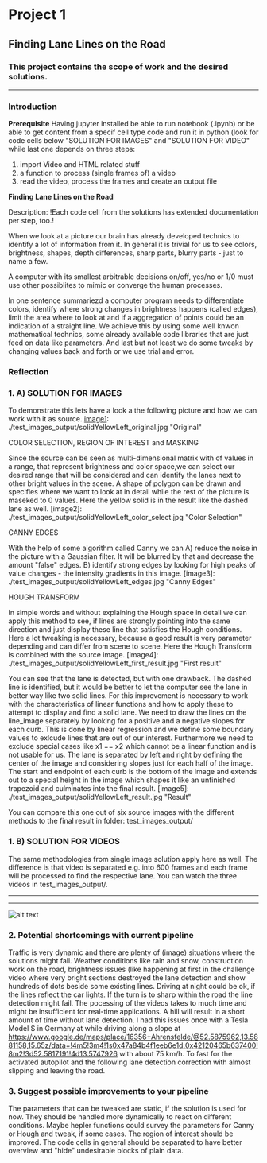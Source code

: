# **Project 1** 

## Finding Lane Lines on the Road

### This project contains the scope of work and the desired solutions.

---
### Introduction

**Prerequisite**
Having jupyter installed be able to run notebook (.ipynb)
or be able to get content from a specif cell type code
and run it in python (look for code cells below "SOLUTION FOR IMAGES"
and "SOLUTION FOR VIDEO" while last one depends on three steps:
1. import Video and HTML related stuff
2. a function to process (single frames of) a video
3. read the video, process the frames and create an output file

**Finding Lane Lines on the Road**

Description:
!Each code cell from the solutions has extended documentation per step, too.!

When we look at a picture our brain has already developed technics to identify
a lot of information from it. In general it is trivial for us to see colors, brightness,
shapes, depth differences, sharp parts, blurry parts - just to name a few.

A computer with its smallest arbitrable decisions on/off, yes/no or 1/0 must use
other possiblites to mimic or converge the human processes.

In one sentence summariezd a computer program needs to differentiate colors, identify where
strong changes in brightness happens (called edges), limit the area where to look at and
if a aggregation of points could be an indication of a straight line.
We achieve this by using some well knwon mathematical technics, some already available code libraries
that are just feed on data like parameters. And last but not least we do some tweaks by changing values 
back and forth or we use trial and error.

### Reflection

### 1. A) SOLUTION FOR IMAGES

To demonstrate this lets have a look a the following picture and how we can work with it as source.
[image1]: ./test_images_output/solidYellowLeft_original.jpg "Original"


COLOR SELECTION, REGION OF INTEREST and MASKING

Since the source can be seen as multi-dimensional matrix with of values in a range, that represent 
brightness and color space,we can select our desired range that will be considered and can identify
the lanes next to other bright values in the scene. A shape of polygon can be drawn and specifies
where we want to look at in detail while the rest of the picture is maseked to 0 values.
Here the yellow solid is in the result like the dashed lane as well.
[image2]: ./test_images_output/solidYellowLeft_color_select.jpg "Color Selection"

CANNY EDGES

With the help of some algorithm called Canny we can
A) reduce the noise in the picture with a Gaussian filter. It will be blurred by that and 
decrease the amount "false" edges.
B) identify strong edges by looking for high peaks of value changes - the intensity gradients in this image.
[image3]: ./test_images_output/solidYellowLeft_edges.jpg "Canny Edges"

HOUGH TRANSFORM

In simple words and without explaining the Hough space in detail we can apply this method to see, if lines 
are strongly pointing into the same direction and just display these line that satisfies the Hough conditions.
Here a lot tweaking is necessary, because a good result is very parameter depending and can differ 
from scene to scene. Here the Hough Transform is combined with the source image.
[image4]: ./test_images_output/solidYellowLeft_first_result.jpg "First result"

You can see that the lane is detected, but with one drawback. The dashed line is identified, but it would be better
to let the computer see the lane in better way like two solid lines. For this improvement is necessary to
work with the characteristics of linear functions and how to apply these to attempt to display and find a solid lane.
We need to draw the lines on the line_image separately by looking for a positive and a negative slopes for each curb.
This is done by linear regression and we define some boundary values to exlcude lines that are out of our interest.
Furthermore we need to exclude special cases like x1 == x2 which cannot be a linear function and is not usable for us.
The lane is separated by left and right by defining the center of the image and considering slopes just  for each half
of the image. The start and endpoint of each curb is the bottom of the image and extends out to a special height in the
image which shapes it like an unfinished trapezoid and culminates into the final result.
[image5]: ./test_images_output/solidYellowLeft_result.jpg "Result"


You can compare this one out of six source images with the different methods to the final result in folder:
test_images_output/

### 1. B) SOLUTION FOR VIDEOS

The same methodologies from single image solution apply here as well. 
The difference is that video is separated e.g. into 600 frames and each frame will be processed
to find the respective lane. You can watch the three videos in test_images_output/.


---
[//]: # (Image References)

[image1]: ./examples/grayscale.jpg "Grayscale"

---


![alt text][image1]


### 2. Potential shortcomings with current pipeline


Traffic is very dynamic and there are plenty of (image) situations where the solutions might fall.
Weather conditions like rain and snow, construction work on the road, brightness issues (like happening
at first in the challenge video where very bright sections destroyed the lane detection and show hundreds
of dots beside some existing lines. Driving at night could be ok, if the lines reflect the car lights.
If the turn is to sharp within the road the line detection might fail. The pocessing of the videos takes
to much time and might be insufficient for real-time applications. 
A hill will result in a short amount of time without lane detection. I had this issues once with a Tesla Model S
in Germany at while driving along a slope at 
https://www.google.de/maps/place/16356+Ahrensfelde/@52.5875962,13.5881158,15.65z/data=!4m5!3m4!1s0x47a84b4f1eeb6e1d:0x42120465b637400!8m2!3d52.5817191!4d13.5747926
with about 75 km/h. To fast for the activated autopilot and the following lane detection correction with 
almost slipping and leaving the road.



### 3. Suggest possible improvements to your pipeline

The parameters that can be tweaked are static, if the solution is used for now.
They should be handled more dynamically to react on different conditions. Maybe
hepler functions could survey the parameters for Canny or Hough and tweak, if some cases.
The region of interest should be improved. The code cells in general should be separated to have better overview and
"hide" undesirable blocks of plain data.
